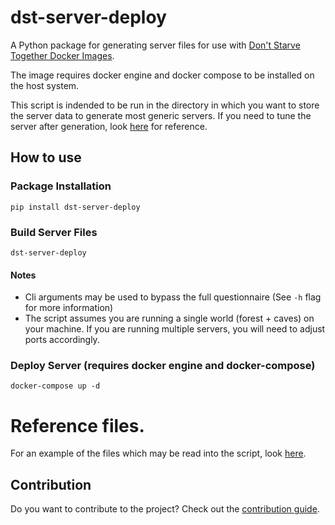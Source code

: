 # dst-server-deploy
A Python package for generating server files for use with [Don't Starve Together Docker Images](https://github.com/fairplay-zone/docker-dontstarvetogether).

The image requires docker engine and docker compose to be installed on the host system. 

This script is indended to be run in the directory in which you want to store the server data to generate most generic servers. 
If you need to tune the server after generation, look [here](https://github.com/fairplay-zone/docker-dontstarvetogether/blob/develop/docs/configuration.md) for reference.

## How to use
### Package Installation
```console
pip install dst-server-deploy
```

### Build Server Files
```console
dst-server-deploy
```

#### Notes
* Cli arguments may be used to bypass the full questionnaire (See `-h` flag for more information)
* The script assumes you are running a single world (forest + caves) on your machine. If you are running multiple servers, you will need to adjust ports accordingly.

### Deploy Server (requires docker engine and docker-compose)
```console
docker-compose up -d
```

# Reference files.
For an example of the files which may be read into the script, look [here](/reference_files/).

## Contribution
Do you want to contribute to the project? Check out the [contribution guide](/CONTRIBUTING.md).
